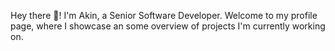 Hey there 👋! I'm Akin, a Senior Software Developer. Welcome to my profile page, where I showcase an some overview of projects I'm currently working on.

